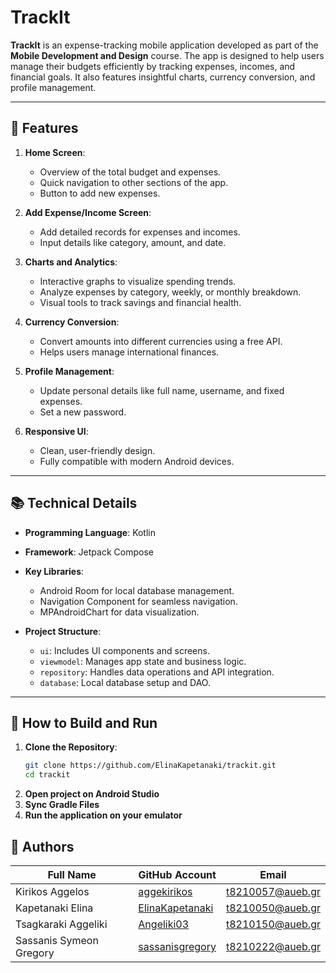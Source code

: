 # TrackIt

**TrackIt** is an expense-tracking mobile application developed as part of the **Mobile Development and Design** course. The app is designed to help users manage their budgets efficiently by tracking expenses, incomes, and financial goals. It also features insightful charts, currency conversion, and profile management.

---

## 📱 Features

1. **Home Screen**:
   - Overview of the total budget and expenses.
   - Quick navigation to other sections of the app.
   - Button to add new expenses.

2. **Add Expense/Income Screen**:
   - Add detailed records for expenses and incomes.
   - Input details like category, amount, and date.

3. **Charts and Analytics**:
   - Interactive graphs to visualize spending trends.
   - Analyze expenses by category, weekly, or monthly breakdown.
   - Visual tools to track savings and financial health.

4. **Currency Conversion**:
   - Convert amounts into different currencies using a free API.
   - Helps users manage international finances.

5. **Profile Management**:
   - Update personal details like full name, username, and fixed expenses.
   - Set a new password.

6. **Responsive UI**:
   - Clean, user-friendly design.
   - Fully compatible with modern Android devices.

---

## 📚 Technical Details

- **Programming Language**: Kotlin
- **Framework**: Jetpack Compose
- **Key Libraries**:
  - Android Room for local database management.
  - Navigation Component for seamless navigation.
  - MPAndroidChart for data visualization.
  
- **Project Structure**:
  - `ui`: Includes UI components and screens.
  - `viewmodel`: Manages app state and business logic.
  - `repository`: Handles data operations and API integration.
  - `database`: Local database setup and DAO.

---

## 💾 How to Build and Run

1. **Clone the Repository**:
   ```bash
   git clone https://github.com/ElinaKapetanaki/trackit.git
   cd trackit
2. **Open project on Android Studio**
3. **Sync Gradle Files**
4. **Run the application on your emulator**

## 👥 Authors

| **Full Name**            | **GitHub Account**    | **Email**                  |
|---------------------------|-----------------------|----------------------------|
| Kirikos Aggelos           | [aggekirikos](https://github.com/aggekirikos) | t8210057@aueb.gr           |
| Kapetanaki Elina          | [ElinaKapetanaki](https://github.com/ElinaKapetanaki) | t8210050@aueb.gr           |
| Tsagkaraki Aggeliki       | [Angeliki03](https://github.com/Angeliki03) | t8210150@aueb.gr           |
| Sassanis Symeon Gregory | [sassanisgregory](https://github.com/sassanisgregory)    | t8210222@aueb.gr           |
